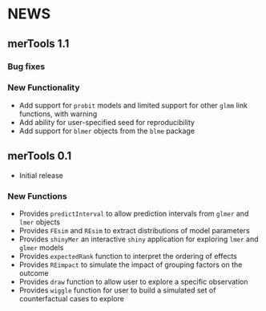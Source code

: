# NEWS

## merTools 1.1

### Bug fixes

### New Functionality

- Add support for `probit` models and limited support for other `glmm` link functions, with warning
- Add ability for user-specified seed for reproducibility
- Add support for `blmer` objects from the `blme` package

## merTools 0.1
- Initial release

### New Functions
- Provides `predictInterval` to allow prediction intervals from `glmer` and `lmer` 
objects
- Provides `FEsim` and `REsim` to extract distributions of model parameters
- Provides `shinyMer` an interactive `shiny` application for exploring `lmer` 
and `glmer` models
- Provides `expectedRank` function to interpret the ordering of effects
- Provides `REimpact` to simulate the impact of grouping factors on the outcome
- Provides `draw` function to allow user to explore a specific observation
- Provides `wiggle` function for user to build a simulated set of counterfactual 
cases to explore
